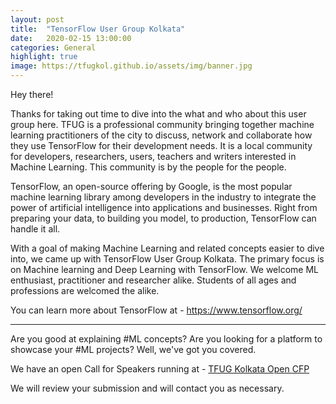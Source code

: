 ```yaml
---
layout: post
title:  "TensorFlow User Group Kolkata"
date:   2020-02-15 13:00:00
categories: General
highlight: true
image: https://tfugkol.github.io/assets/img/banner.jpg
---
```

Hey there!

Thanks for taking out time to dive into the what and who about this user group here. TFUG is a professional community bringing together machine learning practitioners of the city to discuss, network and collaborate how they use TensorFlow for their development needs.
It is a local community for developers, researchers, users, teachers and writers interested in Machine Learning. This community is by the people for the people. 

TensorFlow, an open-source offering by Google, is the most popular machine learning library among developers in the industry to integrate the power of artificial intelligence into applications and businesses. Right from preparing your data, to building you model, to production, TensorFlow can handle it all. 

With a goal of making Machine Learning and related concepts easier to dive into, we came up with TensorFlow User Group Kolkata. The primary focus is on Machine learning and Deep Learning with TensorFlow. We welcome ML enthusiast, practitioner and researcher alike. Students of all ages and professions are welcomed the alike. 

You can learn more about TensorFlow at - https://www.tensorflow.org/

<hr />

Are you good at explaining #ML concepts? Are you looking for a platform to showcase your #ML projects? Well, we've got you covered.

We have an open Call for Speakers running at - [TFUG Kolkata Open CFP](https://docs.google.com/forms/u/7/d/e/1FAIpQLScmDiT5_80yf3rW0e7g6QzkImw0tgVjm4_zrxE-zdAA2aCxRQ/viewform?usp=send_form)

We will review your submission and will contact you as necessary.
